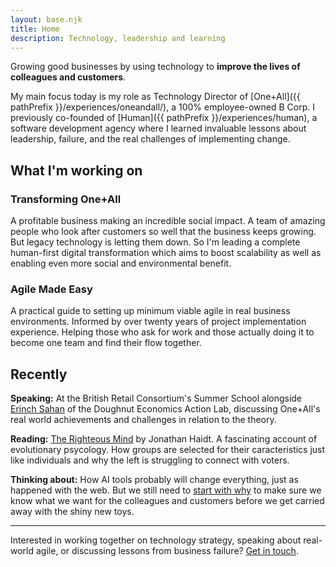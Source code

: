 ```yaml
---
layout: base.njk
title: Home
description: Technology, leadership and learning
---
```


<div class="lead">
Growing good businesses by using technology to <strong>improve the lives of colleagues and customers</strong>.
</div>

My main focus today is my role as Technology Director of [One+All]({{ pathPrefix }}/experiences/oneandall/), a 100% employee-owned B Corp. I previously co-founded of [Human]({{ pathPrefix }}/experiences/human), a software development agency where I learned invaluable lessons about leadership, failure, and the real challenges of implementing change.

## What I'm working on

<div class="grid grid-2 margin-top-large">

  <div class="card">
    <h3>Transforming One+All</h3>
    <p>A profitable business making an incredible social impact. A team of amazing people who look after customers so well that the business keeps growing. But legacy technology is letting them down. So I'm leading a complete human-first digital transformation which aims to boost scalability as well as enabling even more social and environmental benefit.</p>
  </div>

  <div class="card">
    <h3>Agile Made Easy</h3>
    <p>A practical guide to setting up minimum viable agile in real business environments. Informed by over twenty years of project implementation experience. Helping those who ask for work and those actually doing it to become one team and find their flow together.</p>
  </div>
  
</div>


## Recently

**Speaking:** At the British Retail Consortium's Summer School alongside [Erinch Sahan](https://www.doughnuteconomics.org/erinch-sahan) of the Doughnut Economics Action Lab, discussing One+All's real world achievements and challenges in relation to the theory.

**Reading:** [The Righteous Mind](https://www.worldofbooks.com/en-gb/products/righteous-mind-book-jonathan-haidt-9780141039169) by Jonathan Haidt. A fascinating account of evolutionary psycology. How groups are selected for their caracteristics just like individuals and why the left is struggling to connect with voters.

**Thinking about:** How AI tools probably will change everything, just as happened with the web. But we still need to [start with why](https://www.worldofbooks.com/en-gb/products/start-with-why-book-simon-sinek-9780241958223) to make sure we know what we want for the colleagues and customers before we get carried away with the shiny new toys.

---

<div class="highlight-box">
  <p>Interested in working together on technology strategy, speaking about real-world agile, or discussing lessons from business failure? <a href="/contact/">Get in touch</a>.</p>
</div>
